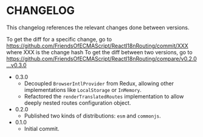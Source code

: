 # CHANGELOG

This changelog references the relevant changes done between versions.

To get the diff for a specific change, go to https://github.com/FriendsOfECMAScript/ReactI18nRouting/commit/XXX where XXX is the change hash 
To get the diff between two versions, go to https://github.com/FriendsOfECMAScript/ReactI18nRouting/compare/v0.2.0...v0.3.0

* 0.3.0
    * Decoupled `BrowserIntlProvider` from Redux, allowing other implementations like `LocalStorage` or `InMemory`.
    * Refactored the `renderTranslatedRoutes` implementation to allow deeply nested routes configuration object.
* 0.2.0
    * Published two kinds of distributions: `esm` and `commonjs`.
* 0.1.0
    * Initial commit.
